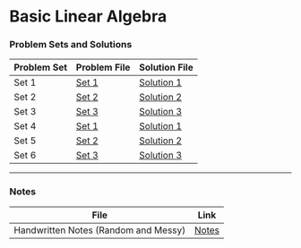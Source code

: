 # Basic Linear Algebra

### Problem Sets and Solutions
| Problem Set | Problem File            | Solution File            |
|-------------|-------------------------|--------------------------|
| Set 1       | [Set 1](Problem_Sets/Set_1.pdf) | [Solution 1](Problem_Sets/Solution_1.pdf) |
| Set 2       | [Set 2](Problem_Sets/Set_2.pdf) | [Solution 2](Problem_Sets/Solution_2.pdf) |
| Set 3       | [Set 3](Problem_Sets/Set_3.pdf) | [Solution 3](Problem_Sets/Solution_3.pdf) |
| Set 4       | [Set 1](Problem_Sets/Set_1.pdf) | [Solution 1](Problem_Sets/Solution_1.pdf) |
| Set 5       | [Set 2](Problem_Sets/Set_2.pdf) | [Solution 2](Problem_Sets/Solution_2.pdf) |
| Set 6       | [Set 3](Problem_Sets/Set_3.pdf) | [Solution 3](Problem_Sets/Solution_3.pdf) |

---

### Notes
| File           | Link                     |
|----------------|--------------------------|
| Handwritten Notes (Random and Messy) | [Notes](Notes/Linear_Algebra_Notes.pdf) |


